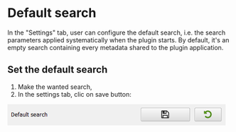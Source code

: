 # Default search

In the "Settings" tab, user can configure the default search, i.e. the search parameters applied systematically when the plugin starts. By default, it's an empty search containing every metadata shared to the plugin application.

## Set the default search

1. Make the wanted search,
2. In the settings tab, clic on save button:

![](https://raw.githubusercontent.com/isogeo/isogeo-plugin-qgis/master/img/en/settings_defaultSearch_en.png "Set the default search")

